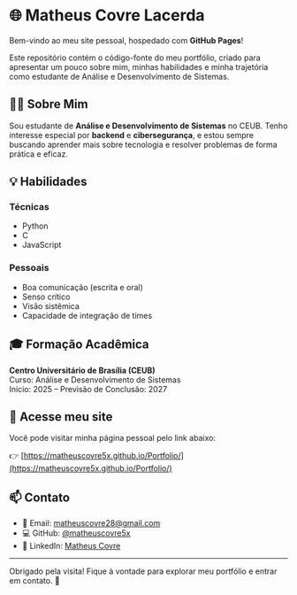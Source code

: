 # 🌐 Matheus Covre Lacerda

Bem-vindo ao meu site pessoal, hospedado com **GitHub Pages**!

Este repositório contém o código-fonte do meu portfólio, criado para apresentar um pouco sobre mim, minhas habilidades e minha trajetória como estudante de Análise e Desenvolvimento de Sistemas.

## 👨‍💻 Sobre Mim

Sou estudante de **Análise e Desenvolvimento de Sistemas** no CEUB. Tenho interesse especial por **backend** e **cibersegurança**, e estou sempre buscando aprender mais sobre tecnologia e resolver problemas de forma prática e eficaz.

## 💡 Habilidades

### Técnicas

- Python
- C
- JavaScript

### Pessoais

- Boa comunicação (escrita e oral)
- Senso crítico
- Visão sistêmica
- Capacidade de integração de times

## 🎓 Formação Acadêmica

**Centro Universitário de Brasília (CEUB)**\
Curso: Análise e Desenvolvimento de Sistemas\
Início: 2025 – Previsão de Conclusão: 2027

## 🚀 Acesse meu site

Você pode visitar minha página pessoal pelo link abaixo:

👉 [https://matheuscovre5x.github.io/Portfolio/](https://matheuscovre5x.github.io/Portfolio/)

## 📫 Contato

- 📧 Email: [matheuscovre28@gmail.com](mailto:matheuscovre28@gmail.com)
- 💻 GitHub: [@matheuscovre5x](https://github.com/matheuscovre5x)
- 🔗 LinkedIn: [Matheus Covre](https://www.linkedin.com/in/matheus-covre-744520365/)

---

Obrigado pela visita! Fique à vontade para explorar meu portfólio e entrar em contato. 🚀

